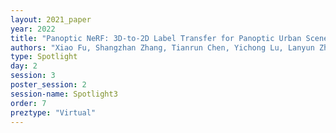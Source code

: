 ```yaml
---
layout: 2021_paper
year: 2022
title: "Panoptic NeRF: 3D-to-2D Label Transfer for Panoptic Urban Scene Segmentation"
authors: "Xiao Fu, Shangzhan Zhang, Tianrun Chen, Yichong Lu, Lanyun Zhu, Xiaowei Zhou, Andreas Geiger and Yiyi Liao"
type: Spotlight
day: 2
session: 3
poster_session: 2
session-name: Spotlight3
order: 7
preztype: "Virtual"
---
```

